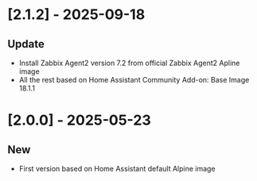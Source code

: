 # [2.1.2] - 2025-09-18

## Update

- Install Zabbix Agent2 version 7.2 from official Zabbix Agent2 Apline image
- All the rest based on Home Assistant Community Add-on: Base Image 18.1.1

# [2.0.0] - 2025-05-23

## New

- First version based on Home Assistant default Alpine image
